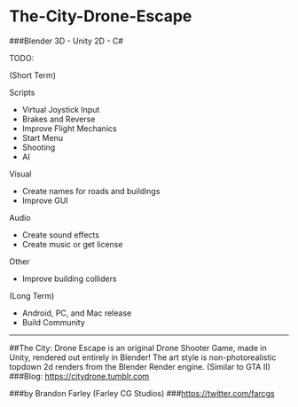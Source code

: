# The-City-Drone-Escape

###Blender 3D - Unity 2D - C#

TODO:

(Short Term) 

Scripts
- Virtual Joystick Input
- Brakes and Reverse
- Improve Flight Mechanics
- Start Menu
- Shooting
- AI

Visual
- Create names for roads and buildings
- Improve GUI

Audio
- Create sound effects
- Create music or get license

Other
- Improve building colliders  


(Long Term)

- Android, PC, and Mac release
- Build Community

----------------------

##The City: Drone Escape is an original Drone Shooter Game, made in Unity, rendered out entirely in Blender! The art style is non-photorealistic topdown 2d renders from the Blender Render engine. (Similar to GTA II)
###Blog: https://citydrone.tumblr.com

###by Brandon Farley (Farley CG Studios)
###https://twitter.com/farcgs
